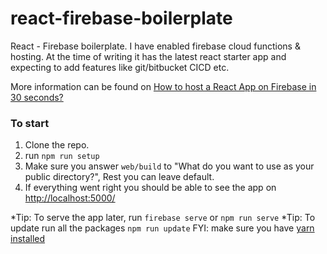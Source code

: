 # react-firebase-boilerplate

React - Firebase boilerplate. I have enabled firebase cloud functions & hosting. At the time of writing it has the latest react starter app and expecting to add features like git/bitbucket CICD etc.

More information can be found on [How to host a React App on Firebase in 30 seconds?](https://roshan.digital/host-a-react-app-on-firebase-in-30-seconds/)

### To start

1. Clone the repo.
2. run `npm run setup`
3. Make sure you answer `web/build` to "What do you want to use as your public directory?", Rest you can leave default.
4. If everything went right you should be able to see the app on [http://localhost:5000/](http://localhost:5000/)

*Tip: To serve the app later, run `firebase serve` or `npm run serve`
*Tip: To update run all the packages `npm run update` FYI: make sure you have [yarn installed](https://classic.yarnpkg.com/en/docs/install/#mac-stable)
